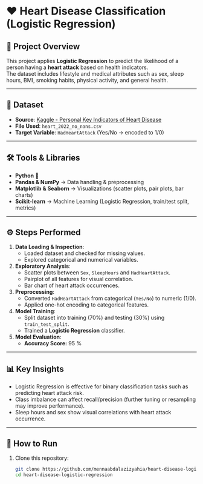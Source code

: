 # ❤️ Heart Disease Classification (Logistic Regression)

## 📖 Project Overview
This project applies **Logistic Regression** to predict the likelihood of a person having a **heart attack** based on health indicators.  
The dataset includes lifestyle and medical attributes such as sex, sleep hours, BMI, smoking habits, physical activity, and general health.

---

## 📂 Dataset
- **Source**: [Kaggle - Personal Key Indicators of Heart Disease](https://www.kaggle.com/datasets/cdc/heart-disease-indicators-dataset)  
- **File Used**: `heart_2022_no_nans.csv`  
- **Target Variable**: `HadHeartAttack` (Yes/No → encoded to 1/0)

---

## 🛠️ Tools & Libraries
- **Python** 🐍  
- **Pandas & NumPy** → Data handling & preprocessing  
- **Matplotlib & Seaborn** → Visualizations (scatter plots, pair plots, bar charts)  
- **Scikit-learn** → Machine Learning (Logistic Regression, train/test split, metrics)

---

## ⚙️ Steps Performed
1. **Data Loading & Inspection**:
   - Loaded dataset and checked for missing values.
   - Explored categorical and numerical variables.  
2. **Exploratory Analysis**:
   - Scatter plots between `Sex`, `SleepHours` and `HadHeartAttack`.  
   - Pairplot of all features for visual correlation.  
   - Bar chart of heart attack occurrences.  
3. **Preprocessing**:
   - Converted `HadHeartAttack` from categorical (`Yes/No`) to numeric (1/0).  
   - Applied one-hot encoding to categorical features.  
4. **Model Training**:
   - Split dataset into training (70%) and testing (30%) using `train_test_split`.  
   - Trained a **Logistic Regression** classifier.  
5. **Model Evaluation**:
   - **Accuracy Score:** 95 %  

---

## 📊 Key Insights
- Logistic Regression is effective for binary classification tasks such as predicting heart attack risk.  
- Class imbalance can affect recall/precision (further tuning or resampling may improve performance).  
- Sleep hours and sex show visual correlations with heart attack occurrence.  

---

## 🚀 How to Run
1. Clone this repository:
   ```bash
   git clone https://github.com/mennaabdalazizyahia/heart-disease-logistic-regression.git
   cd heart-disease-logistic-regression
